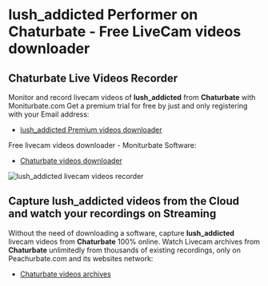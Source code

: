 # lush_addicted Performer on Chaturbate - Free LiveCam videos downloader

## Chaturbate Live Videos Recorder

Monitor and record livecam videos of **lush_addicted** from **Chaturbate** with Moniturbate.com
Get a premium trial for free by just and only registering with your Email address:
* [lush_addicted Premium videos downloader](https://moniturbate.com/request-demo-licence-key.html)

Free livecam videos downloader - Moniturbate Software:
* [Chaturbate videos downloader](https://moniturbate.com/moniturbate-download-software.html)

![lush_addicted livecam videos recorder](https://peachurnet.com/templates/moniturbate-software.png)


## Capture lush_addicted videos from the Cloud and watch your recordings on Streaming

Without the need of downloading a software, capture **lush_addicted** livecam videos from **Chaturbate** 100% online.
Watch Livecam archives from **Chaturbate** unlimitedly from thousands of existing recordings, only on Peachurbate.com and its websites network:
* [Chaturbate videos archives](https://peachurnet.com/)